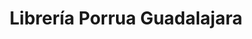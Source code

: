 ---
title: "Librería Porrua Guadalajara"
url: /guadalajara/libreria-porrua-guadalajara/
shop: libros
---